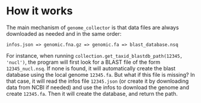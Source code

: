 # How it works

The main mechanism of ``genome_collector`` is that data files are always
downloaded as needed and in the same order:

```
infos.json => genomic.fna.gz => genomic.fa => blast_database.nsq
```

For instance, when running ``collection.get_taxid_blastdb_path(12345, 'nucl')``, the
program will first look for a BLAST file of the form ``12345_nucl.nsq``. If none
is found, it will automatically create the blast database using the local genome
``12345.fa``. But what if this file is missing? In that case, it will read the
infos file ``12345.json`` (or create it by downloading data from NCBI if needed)
and use the infos to download the genome and create ``12345.fa``. Then it will
create the database, and return the path.